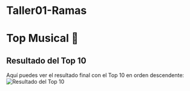# Taller01-Ramas
# Top Musical 🎵
## Resultado del Top 10
Aquí puedes ver el resultado final con el Top 10 en orden descendente:
![Resultado del Top 10](img/CapturaOrden.jpeg)
